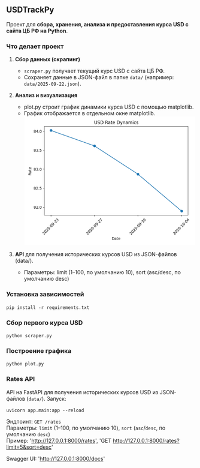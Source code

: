 ## USDTrackPy
Проект для **сбора, хранения, анализа и предоставления курса USD с сайта ЦБ РФ на Python**.
### **Что делает проект**
1. **Сбор данных (скрапинг)**  
   - `scraper.py` получает текущий курс USD с сайта ЦБ РФ.  
   - Сохраняет данные в JSON-файл в папке `data/` (например: `data/2025-09-22.json`).  

2. **Анализ и визуализация**
   -  plot.py строит график динамики курса USD с помощью matplotlib.
   -  График отображается в отдельном окне matplotlib.
  ![](/course.png)
     
3. **API** для получения исторических курсов USD из JSON-файлов (data/).
   - Параметры: limit (1–100, по умолчанию 10), sort (asc/desc, по умолчанию desc)

### Установка зависимостей
    pip install -r requirements.txt

### Сбор первого курса USD
    python scraper.py

### Построение графика
    python plot.py

### Rates API
API на FastAPI для получения исторических курсов USD из JSON-файлов (`data/`). 
Запуск:  
     
    uvicorn app.main:app --reload
Эндпоинт: `GET /rates`  
Параметры: `limit` (1–100, по умолчанию 10), `sort` (`asc`/`desc`, по умолчанию `desc`)  
Пример: 'http://127.0.0.1:8000/rates', 'GET http://127.0.0.1:8000/rates?limit=5&sort=desc'

Swagger UI: 'http://127.0.0.1:8000/docs'